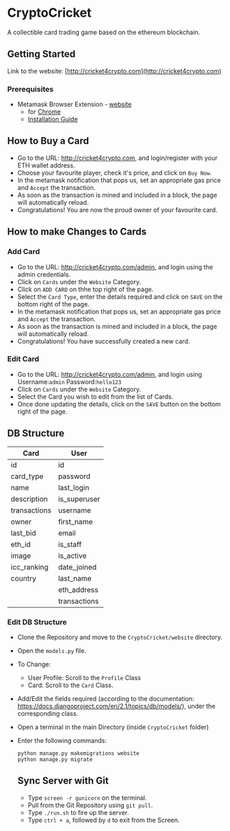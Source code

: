# CryptoCricket

A collectible card trading game based on the ethereum blockchain.

## Getting Started

Link to the website: [http://cricket4crypto.com](http://cricket4crypto.com)

### Prerequisites

- Metamask Browser Extension \- [website](https://metamask.io/)
  - for [Chrome](https://chrome.google.com/webstore/detail/metamask/nkbihfbeogaeaoehlefnkodbefgpgknn?hl=en)
  - [Installation Guide](https://medium.com/@mail.bahurudeen/setup-a-metamask-ethereum-wallet-and-use-it-to-send-and-receive-ether-4f3b99360e4f)

## How to Buy a Card
* Go to the URL: http://cricket4crypto.com, and login/register with your ETH wallet address.
* Choose your favourite player, check it's price, and click on `Buy Now`.
* In the metamask notification that pops us, set an appropriate gas price and `Accept` the transaction.
* As soon as the transaction is mined and included in a block, the page will automatically reload.
* Congratulations! You are now the proud owner of your favourite card.
  
## How to make Changes to Cards

### Add Card
* Go to the URL: http://cricket4crypto.com/admin, and login using the admin credentials.
* Click on `Cards` under the `Website` Category.
* Click on `ADD CARD` on thhe top right of the page.
* Select the `Card Type`, enter the details required and click on `SAVE` on the bottom right of the page.
* In the metamask notification that pops us, set an appropriate gas price and `Accept` the transaction.
* As soon as the transaction is mined and included in a block, the page will automatically reload.
* Congratulations! You have successfully created a new card.


### Edit Card
* Go to the URL: http://cricket4crypto.com/admin, and login using Username:`admin` Password:`hello123`
* Click on `Cards` under the `Website` Category.
* Select the Card you wish to edit from the list of Cards.
* Once done updating the details, click on the `SAVE` button on the bottom right of the page.

## DB Structure

|  Card 	| User  	|
|---	|---	|
|  id	|  id 	|
|  card_type 	|  password 	|
|   name	|  last_login 	|
|   description	|  is_superuser 	|
|   transactions	|  username 	|
|   owner	|  first_name 	|
|   last_bid	|  email 	|
|   eth_id	|  is_staff 	|
|   image	|   is_active	|
|   icc_ranking	|   date_joined	|
|   country	|   last_name	|
|   	|  eth_address 	|
|   	|  transactions 	|

### Edit DB Structure

* Clone the Repository and move to the `CryptoCricket/website` directory.
* Open the `models.py` file.
* To Change:
  * User Profile: Scroll to the `Profile` Class
  * Card: Scroll to the `Card` Class.
* Add/Edit the fields required (according to the documentation: https://docs.djangoproject.com/en/2.1/topics/db/models/), under the corresponding class.
* Open a terminal in the main Directory (inside `CryptoCricket` folder)
* Enter the following commands:
  ```
  python manage.py makemigrations website
  python manage.py migrate
  ```
  
  ## Sync Server with Git
  
  * Type `screen -r gunicorn` on the terminal.
  * Pull from the Git Repository using `git pull`.
  * Type `./run.sh` to fire up the server.
  * Type `ctrl + a`, followed by `d` to exit from the Screen.

